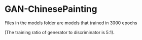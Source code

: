 # GAN-ChinesePainting
Files in the models folder are models that trained in 3000 epochs

(The training ratio of generator to discriminator is 5:1).
